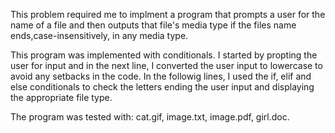 This problem required me to implment a program that prompts a user for the name of a file and then outputs that file's media type if the files name ends,case-insensitively, in any media type.

This program was implemented with conditionals. I started by propting the user for input and in the next line, I converted the user input to lowercase to avoid any setbacks in the code. In the followig lines, I used the if, elif and else conditionals to check the letters ending the user input and displaying the appropriate file type.

The program was tested with: cat.gif, image.txt, image.pdf, girl.doc.